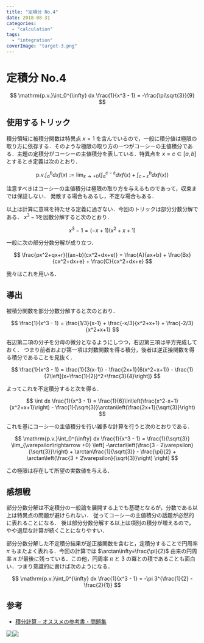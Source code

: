 ```yaml
---
title: "定積分 No.4"
date: 2018-08-31
categories: 
  - "calculation"
tags: 
  - "integration"
coverImage: "target-3.png"
---
```


# 定積分 No.4

$$ \mathrm{p.v.}\int_0^{\infty} dx \frac{1}{x^3 - 1} = -\frac{\pi\sqrt{3}}{9} $$

## 使用するトリック

積分領域に被積分関数は特異点 $x=1$ を含んでいるので，一般に積分値は極限の取り方に依存する．そのような極限の取り方の一つがコーシーの主値積分である．主題の定積分がコーシーの主値積分を表している．特異点を $x=c\in[a,b]$ とするとき定義は次のとおり．

$$ \mathrm{p.v.} \int_a^b dx f(x) := \lim_{\varepsilon\rightarrow +0} \left( \int_{a}^{c-\varepsilon}dx f(x) + \int_{c+\varepsilon}^{b}dx f(x) \right) $$

注意すべきはコーシーの主値積分は極限の取り方を与えるものであって，収束までは保証しない． 発散する場合もあるし，不定な場合もある．

以上は計算に意味を持たせる定義に過ぎない．今回のトリックは部分分数分解である． $x^3 - 1$を因数分解すると次のとおり．

$$ x^3 - 1 = (-x + 1) (x^2 + x + 1) $$

一般に次の部分分数分解が成り立つ．

$$ \frac{px^2+qx+r}{(ax+b)(cx^2+dx+e)} = \frac{A}{ax+b} + \frac{Bx}{cx^2+dx+e} + \frac{C}{cx^2+dx+e} $$

我々はこれを用いる．

## 導出

被積分関数を部分分数分解すると次のとおり．

$$ \frac{1}{x^3 - 1} = \frac{1/3}{x-1} + \frac{-x/3}{x^2+x+1} + \frac{-2/3}{x^2+x+1} $$

右辺第二項の分子を分母の微分となるようにしつつ，右辺第三項は平方完成しておく． つまり前者および第一項は対数関数を得る積分，後者は逆正接関数を得る積分であることを見抜く．

$$ \frac{1}{x^3 - 1} = \frac{1}{3(x-1)} - \frac{2x+1}{6(x^2+x+1)} - \frac{1}{2\left[(x+\frac{1}{2})^2+\frac{3}{4}\right]} $$

よってこれを不定積分すると次を得る．

$$ \int dx \frac{1}{x^3 - 1} = \frac{1}{6}\ln\left(\frac{x^2-x+1}{x^2+x+1}\right) - \frac{1}{\sqrt{3}}\arctan\left(\frac{2x+1}{\sqrt{3}}\right) $$

これを基にコーシーの主値積分を行い雑多な計算を行うと次のとおりである．

$$ \mathrm{p.v.}\int_0^{\infty} dx \frac{1}{x^3 - 1} = \frac{1}{\sqrt{3}} \lim_{\varepsilon\rightarrow +0} \left[ -\arctan\left(\frac{3 - 2\varepsilon}{\sqrt{3}}\right) + \arctan\frac{1}{\sqrt{3}} - \frac{\pi}{2} + \arctan\left(\frac{3 + 2\varepsilon}{\sqrt{3}}\right) \right] $$

この極限は存在して所望の実数値を与える．

## 感想戦

部分分数分解は不定積分の一般論を展開する上でも基礎となるが，分数である以上は特異点の問題が避けられない． 従ってコーシーの主値積分の話題が必然的に表れることになる． 後は部分分数分解する以上は項別の積分が増えるので，やや退屈な計算が続くことになりやすい．

部分分数分解した不定積分結果が逆正接関数を含むと，定積分することで円周率 $\pi$ もまたよく表れる．今回の計算では $\arctan\infty=\frac{\pi}{2}$ 由来の円周率 $\pi$ が最後に残っている．この他，円周率 $\pi$ と $3$ の冪との積であることも面白い．つまり意識的に書けば次のようになる．

$$ \mathrm{p.v.}\int_0^{\infty} dx \frac{1}{x^3 - 1} = -\pi 3^{\frac{1}{2} - \frac{2}{1}} $$

## 参考

- [積分計算 – オススメの参考書・問題集](https://mathrelish.com/calculation/recommended-books-in-integral-calculus)

[![](images/q)](https://www.amazon.co.jp/gp/product/1493912763/ref=as_li_ss_il?ie=UTF8&linkCode=li3&tag=alexandritefi-22&linkId=a5286db3f4f2b51f66db8f1437793841&language=ja_JP)![](images/ir)

<script type="text/javascript">amzn_assoc_ad_type ="responsive_search_widget"; amzn_assoc_tracking_id ="alexandritefi-22"; amzn_assoc_marketplace ="amazon"; amzn_assoc_region ="JP"; amzn_assoc_placement =""; amzn_assoc_search_type = "search_widget";amzn_assoc_width ="auto"; amzn_assoc_height ="auto"; amzn_assoc_default_search_category =""; amzn_assoc_default_search_key ="積分";amzn_assoc_theme ="light"; amzn_assoc_bg_color ="FFFFFF";</script>

<script src="//z-fe.amazon-adsystem.com/widgets/q?ServiceVersion=20070822&amp;Operation=GetScript&amp;ID=OneJS&amp;WS=1&amp;Marketplace=JP"></script>
